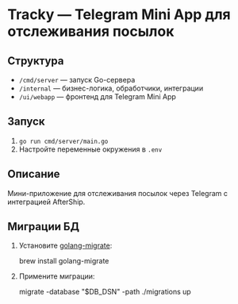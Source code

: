 # Tracky — Telegram Mini App для отслеживания посылок

## Структура
- `/cmd/server` — запуск Go-сервера
- `/internal` — бизнес-логика, обработчики, интеграции
- `/ui/webapp` — фронтенд для Telegram Mini App

## Запуск
1. `go run cmd/server/main.go`
2. Настройте переменные окружения в `.env`

## Описание
Мини-приложение для отслеживания посылок через Telegram с интеграцией AfterShip. 

## Миграции БД
1. Установите [golang-migrate](https://github.com/golang-migrate/migrate/tree/master/cmd/migrate):
   
   brew install golang-migrate

2. Примените миграции:
   
   migrate -database "$DB_DSN" -path ./migrations up 